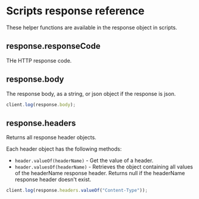 # Scripts response reference

These helper functions are available in the response object in scripts.

## response.responseCode

THe HTTP response code.

## response.body

The response body, as a string, or json object if the response is json.

```javascript
client.log(response.body);
```

## response.headers

Returns all response header objects.

Each header object has the following methods:

- `header.valueOf(headerName)` - Get the value of a header.
- `header.valuesOf(headerName)` - Retrieves the object containing all values of the headerName response header. Returns null if the headerName response header doesn't exist.

```javascript
client.log(response.headers.valueOf("Content-Type"));
```
